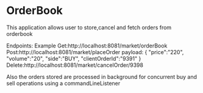 # OrderBook

This application allows user to store,cancel and fetch orders from orderbook

Endpoints:
Example
Get:http://localhost:8081/market/orderBook
Post:http://localhost:8081/market/placeOrder
payload:
       {
            "price":"220",
            "volume":"20",
            "side":"BUY",
            "clientOrderId":"9391"
        }
Delete:http://localhost:8081/market/cancelOrder/9398

Also  the orders stored are processed in background for concurrent  buy and sell operations using a commandLineListener
